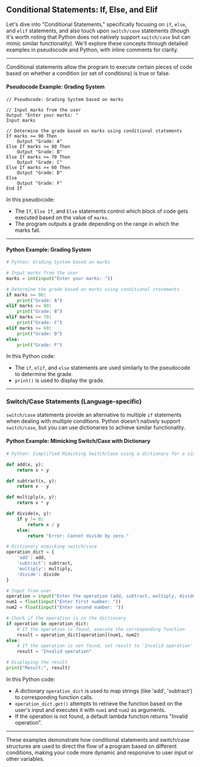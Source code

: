 ## Conditional Statements: If, Else, and Elif

Let's dive into "Conditional Statements," specifically focusing on `if`, `else`, and `elif` statements, and also touch upon `switch/case` statements (though it's worth noting that Python does not natively support `switch/case` but can mimic similar functionality). We'll explore these concepts through detailed examples in pseudocode and Python, with inline comments for clarity.

---

Conditional statements allow the program to execute certain pieces of code based on whether a condition (or set of conditions) is true or false.

#### Pseudocode Example: Grading System

```plaintext
// Pseudocode: Grading System based on marks

// Input marks from the user
Output "Enter your marks: "
Input marks

// Determine the grade based on marks using conditional statements
If marks >= 90 Then
    Output "Grade: A"
Else If marks >= 80 Then
    Output "Grade: B"
Else If marks >= 70 Then
    Output "Grade: C"
Else If marks >= 60 Then
    Output "Grade: D"
Else
    Output "Grade: F"
End If
```

In this pseudocode:
- The `If`, `Else If`, and `Else` statements control which block of code gets executed based on the value of `marks`.
- The program outputs a grade depending on the range in which the marks fall.

---

#### Python Example: Grading System

```python
# Python: Grading System based on marks

# Input marks from the user
marks = int(input("Enter your marks: "))

# Determine the grade based on marks using conditional statements
if marks >= 90:
    print("Grade: A")
elif marks >= 80:
    print("Grade: B")
elif marks >= 70:
    print("Grade: C")
elif marks >= 60:
    print("Grade: D")
else:
    print("Grade: F")
```

In this Python code:
- The `if`, `elif`, and `else` statements are used similarly to the pseudocode to determine the grade.
- `print()` is used to display the grade.

---

### Switch/Case Statements (Language-specific)

`switch/case` statements provide an alternative to multiple `if` statements when dealing with multiple conditions. Python doesn't natively support `switch/case`, but you can use dictionaries to achieve similar functionality.

#### Python Example: Mimicking Switch/Case with Dictionary

```python
# Python: Simplified Mimicking Switch/Case using a dictionary for a simple calculator

def add(x, y):
    return x + y

def subtract(x, y):
    return x - y

def multiply(x, y):
    return x * y

def divide(x, y):
    if y != 0:
        return x / y
    else:
        return "Error: Cannot divide by zero."

# Dictionary mimicking switch/case
operation_dict = {
    'add': add,
    'subtract': subtract,
    'multiply': multiply,
    'divide': divide
}

# Input from user
operation = input("Enter the operation (add, subtract, multiply, divide): ")
num1 = float(input("Enter first number: "))
num2 = float(input("Enter second number: "))

# Check if the operation is in the dictionary
if operation in operation_dict:
    # If the operation is found, execute the corresponding function
    result = operation_dict[operation](num1, num2)
else:
    # If the operation is not found, set result to 'Invalid operation'
    result = "Invalid operation"

# Displaying the result
print("Result:", result)

```

In this Python code:
- A dictionary `operation_dict` is used to map strings (like 'add', 'subtract') to corresponding function calls.
- `operation_dict.get()` attempts to retrieve the function based on the user's input and executes it with `num1` and `num2` as arguments.
- If the operation is not found, a default lambda function returns "Invalid operation".

---

These examples demonstrate how conditional statements and switch/case structures are used to direct the flow of a program based on different conditions, making your code more dynamic and responsive to user input or other variables.
